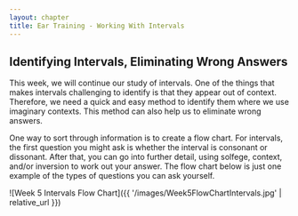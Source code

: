 ```yaml
---
layout: chapter
title: Ear Training - Working With Intervals
---
```


## Identifying Intervals, Eliminating Wrong Answers

This week, we will continue our study of intervals. One of the things that makes intervals challenging to identify is that they appear out of context. Therefore, we need a quick and easy method to identify them where we use imaginary contexts. This method can also help us to eliminate wrong answers.

One way to sort through information is to create a flow chart. For intervals, the first question you might ask is whether the interval is consonant or dissonant. After that, you can go into further detail, using solfege, context, and/or inversion to work out your answer. The flow chart below is just one example of the types of questions you can ask yourself.

![Week 5 Intervals Flow Chart]({{ '/images/Week5FlowChartIntervals.jpg' | relative_url }})
